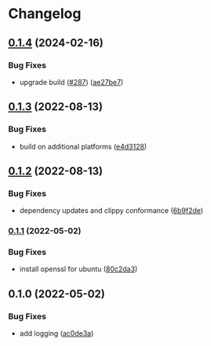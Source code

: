 # Changelog

## [0.1.4](https://github.com/daniel-white/twist/compare/v0.1.3...v0.1.4) (2024-02-16)


### Bug Fixes

* upgrade build ([#287](https://github.com/daniel-white/twist/issues/287)) ([ae27be7](https://github.com/daniel-white/twist/commit/ae27be7b1233b77912b9f25314674cd6ccd3876d))

## [0.1.3](https://github.com/daniel-white/twist/compare/v0.1.2...v0.1.3) (2022-08-13)


### Bug Fixes

* build on additional platforms ([e4d3128](https://github.com/daniel-white/twist/commit/e4d3128c6003d7635e787fa56f267112769a875e))

## [0.1.2](https://github.com/daniel-white/twist/compare/v0.1.1...v0.1.2) (2022-08-13)


### Bug Fixes

* dependency updates and clippy conformance ([6b9f2de](https://github.com/daniel-white/twist/commit/6b9f2dee8b3f7d0b055ba3d11e095723557622dd))

### [0.1.1](https://github.com/daniel-white/twist/compare/v0.1.0...v0.1.1) (2022-05-02)


### Bug Fixes

* install openssl for ubuntu ([80c2da3](https://github.com/daniel-white/twist/commit/80c2da3b4ea4d751eaca3d058078eb03a1195223))

## 0.1.0 (2022-05-02)


### Bug Fixes

* add logging ([ac0de3a](https://github.com/daniel-white/twist/commit/ac0de3a62002da41e0880cb0b2b7a3faf567c1ac))
